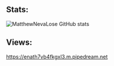 ## Stats: 
![MatthewNevaLose GitHub stats](https://github-readme-stats.vercel.app/api?username=MatthewNevaLose&show_icons=true&theme=dracula) 

## Views:
https://enath7vb4fkgxl3.m.pipedream.net
